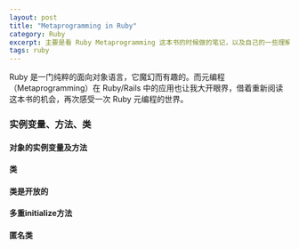 ```yaml
---
layout: post
title: "Metaprogramming in Ruby"
category: Ruby
excerpt: 主要是看 Ruby Metaprogramming 这本书的时候做的笔记，以及自己的一些理解，记录下来希望对大家有所帮助.
tags: ruby
---
```


Ruby 是一门纯粹的面向对象语言，它魔幻而有趣的。而元编程（Metaprogramming）在 Ruby/Rails 中的应用也让我大开眼界，借着重新阅读这本书的机会，再次感受一次 Ruby 元编程的世界。

### 实例变量、方法、类

#### 对象的实例变量及方法

#### 类

#### 类是开放的

#### 多重initialize方法

#### 匿名类